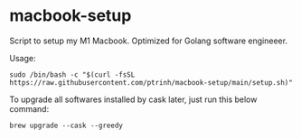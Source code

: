 # macbook-setup
Script to setup my M1 Macbook. Optimized for Golang software engineeer.

Usage:

```sudo /bin/bash -c "$(curl -fsSL https://raw.githubusercontent.com/ptrinh/macbook-setup/main/setup.sh)"```

To upgrade all softwares installed by cask later, just run this below command:

```brew upgrade --cask --greedy```
